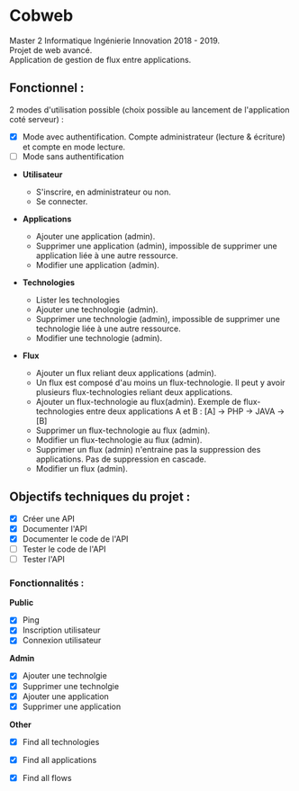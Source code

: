 # Cobweb
Master 2 Informatique Ingénierie Innovation 2018 - 2019.  
Projet de web avancé.  
Application de gestion de flux entre applications.  

## Fonctionnel :
2 modes d'utilisation possible (choix possible au lancement de l'application coté serveur) :
- [x] Mode avec authentification. Compte administrateur (lecture & écriture) et compte en mode lecture.
- [ ] Mode sans authentification

- **Utilisateur**
    - S'inscrire, en administrateur ou non.
    - Se connecter.

- **Applications**
    - Ajouter une application (admin).
    - Supprimer une application (admin), impossible de supprimer une application liée à une autre ressource.
    - Modifier une application (admin).

- **Technologies**
    - Lister les technologies
    - Ajouter une technologie (admin).
    - Supprimer une technologie (admin), impossible de supprimer une technologie liée à une autre ressource.
    - Modifier une technologie (admin).

- **Flux**
    - Ajouter un flux reliant deux applications (admin).
    - Un flux est composé d'au moins un flux-technologie. Il peut y avoir plusieurs flux-technologies reliant deux applications.
    - Ajouter un flux-technologie au flux(admin). Exemple de flux-technologies entre deux applications A et B : [A] -> PHP -> JAVA -> [B] 
    - Supprimer un flux-technologie au flux (admin).
    - Modifier un flux-technologie au flux (admin).
    - Supprimer un flux (admin) n'entraine pas la suppression des applications. Pas de suppression en cascade.
    - Modifier un flux (admin).

## Objectifs techniques du projet : 
- [x] Créer une API
- [x] Documenter l'API
- [x] Documenter le code de l'API
- [ ] Tester le code de l'API
- [ ] Tester l'API

### Fonctionnalités :

**Public**
- [x] Ping
- [x] Inscription utilisateur
- [x] Connexion utilisateur

**Admin**

- [x] Ajouter une technolgie
- [x] Supprimer une technolgie
- [x] Ajouter une application
- [x] Supprimer une application

**Other**
- [x] Find all technologies
- [x] Find all applications
- [x] Find all flows

